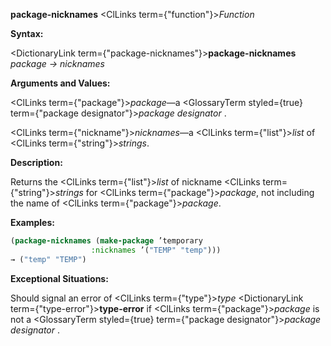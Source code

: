 **package-nicknames** <ClLinks  term={"function"}><i>Function</i></ClLinks> 



**Syntax:** 



<DictionaryLink  term={"package-nicknames"}><b>package-nicknames</b></DictionaryLink> *package → nicknames* 



**Arguments and Values:** 



<ClLinks  term={"package"}><i>package</i></ClLinks>—a <GlossaryTerm styled={true} term={"package designator"}><i>package designator</i></GlossaryTerm> . 



<ClLinks  term={"nickname"}><i>nicknames</i></ClLinks>—a <ClLinks  term={"list"}><i>list</i></ClLinks> of <ClLinks  term={"string"}><i>strings</i></ClLinks>. 



**Description:** 



Returns the <ClLinks  term={"list"}><i>list</i></ClLinks> of nickname <ClLinks  term={"string"}><i>strings</i></ClLinks> for <ClLinks  term={"package"}><i>package</i></ClLinks>, not including the name of <ClLinks  term={"package"}><i>package</i></ClLinks>. 

**Examples:**
```lisp
(package-nicknames (make-package ’temporary 
				  :nicknames ’("TEMP" "temp"))) 
→ ("temp" "TEMP") 
```
**Exceptional Situations:** 



Should signal an error of <ClLinks  term={"type"}><i>type</i></ClLinks> <DictionaryLink  term={"type-error"}><b>type-error</b></DictionaryLink> if <ClLinks  term={"package"}><i>package</i></ClLinks> is not a <GlossaryTerm styled={true} term={"package designator"}><i>package designator</i></GlossaryTerm> . 







 



 



